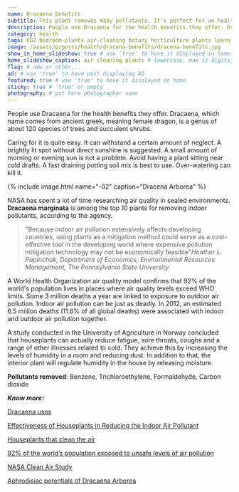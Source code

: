 ```yaml
---
name: Dracaena benefits
subtitle: This plant removes many pollutants. It's perfect for an healthy home.
description: People use Dracaena for the health benefits they offer. Dracaena, which name comes from ancient greek, meaning female dragon, is a genus of about 120 species of trees and succulent shrubs. Caring for it is quite easy. It can withstand a certain amount of neglect. A brightly lit spot without direct sunshine is suggested. A small amount of morning or evening sun is not a problem. Avoid having a plant sitting near cold drafts. A fast draining potting soil mix is best to use. Over-watering can kill it.
category: health
tags: CO2 bedroom-plants air-cleaning botany horticulture plants learning wellness
image: /assets/p/posts/health/dracena-benefits/dracena-benefits.jpg
show_in_home_slideshow: true # use 'true' to have it displayed in home slideshow
home_slideshow_caption: air cleaning plants # lowercase, max 12 digits, including spaces
flag: # new or other...
ad: # use 'true' to have post displaying AD
featured: true # use 'true' to have it displayed in home
sticky: true # 'true' or empty
photography: # put here photographer name
---
```


People use Dracaena for the health benefits they offer. Dracaena, which name comes from ancient greek, meaning female dragon, is a genus of about 120 species of trees and succulent shrubs.

Caring for it is quite easy. It can withstand a certain amount of neglect. A brightly lit spot without direct sunshine is suggested. A small amount of morning or evening sun is not a problem. Avoid having a plant sitting near cold drafts. A fast draining potting soil mix is best to use. Over-watering can kill it.

{% include image.html name="-02" caption="Dracena Arborea" %}

NASA has spent a lot of time researching air quality in sealed environments. **Dracaena marginata** is among the top 10 plants for removing indoor pollutants, according to the agency.

>"Because indoor air pollution extensively affects developing countries, using plants as a mitigation method could serve as a cost-effective tool in the developing world where expensive pollution mitigation technology may not be economically feasible"_Heather L. Papinchak, Department of Economics, Environmental Resources Management, The Pennsylvania State University_

A World Health Organization air quality model confirms that 92% of the world's population lives in places where air quality levels exceed WHO limits. Some 3 million deaths a year are linked to exposure to outdoor air pollution. Indoor air pollution can be just as deadly. In 2012, an estimated 6.5 million deaths (11.6% of all global deaths) were associated with indoor and outdoor air pollution together.

A study conducted in the University of Agriculture in Norway concluded that houseplants can actually reduce fatigue, sore throats, coughs and a range of other illnesses related to cold. They achieve this by increasing the levels of humidity in a room and reducing dust. In addition to that, the interior plant will regulate humidity in the house by releasing moisture.



**Pollutants removed**: Benzene, Trichloroethylene, Formaldehyde, Carbon dioxide

**_Know more:_**

[Dracaena uses](http://www.westcoastnurseries.com/dracaena-why-use-dracaena/)


[Effectiveness of Houseplants in Reducing the Indoor Air Pollutant](http://horttech.ashspublications.org/cgi/content/abstract/19/2/286)

[Houseplants that clean the air](https://www.mnn.com/health/healthy-spaces/stories/houseplants-that-clean-the-air)

[92% of the world’s population exposed to unsafe levels of air pollution](https://www.sciencedaily.com/releases/2016/09/160927144248.htm)

[NASA Clean Air Study](https://en.wikipedia.org/wiki/NASA_Clean_Air_Study)

[Aphrodisiac potentials of Dracaena Arborea](https://www.sciencedirect.com/science/article/pii/S1995764514601036)
